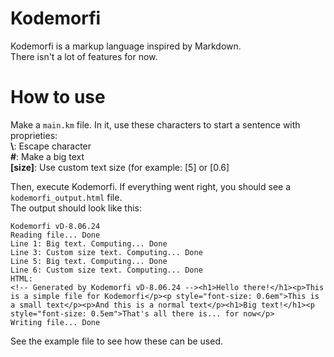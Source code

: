 # Kodemorfi
Kodemorfi is a markup language inspired by Markdown.\
There isn't a lot of features for now.
# How to use
Make a `main.km` file. In it, use these characters to start a sentence with proprieties:\
**\\**: Escape character\
**#**: Make a big text\
**[size]**: Use custom text size (for example: [5] or [0.6]

Then, execute Kodemorfi. If everything went right, you should see a `kodemorfi_output.html` file.\
The output should look like this:
```plaintext
Kodemorfi vD-8.06.24
Reading file... Done
Line 1: Big text. Computing... Done
Line 3: Custom size text. Computing... Done
Line 5: Big text. Computing... Done
Line 6: Custom size text. Computing... Done
HTML:
<!-- Generated by Kodemorfi vD-8.06.24 --><h1>Hello there!</h1><p>This is a simple file for Kodemorfi</p><p style="font-size: 0.6em">This is a small text</p><p>And this is a normal text</p><h1>Big text!</h1><p style="font-size: 0.5em">That's all there is... for now</p>
Writing file... Done
```
See the example file to see how these can be used.
